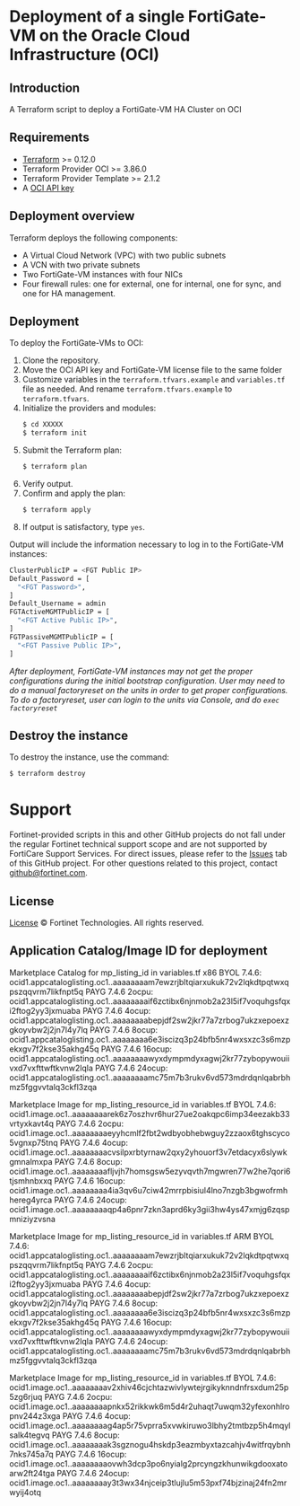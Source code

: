 # Deployment of a single FortiGate-VM on the Oracle Cloud Infrastructure (OCI)
## Introduction
A Terraform script to deploy a FortiGate-VM HA Cluster on OCI

## Requirements
* [Terraform](https://learn.hashicorp.com/terraform/getting-started/install.html) >= 0.12.0
* Terraform Provider OCI >= 3.86.0
* Terraform Provider Template >= 2.1.2
* A [OCI API key](https://docs.cloud.oracle.com/en-us/iaas/Content/API/Concepts/apisigningkey.htm)

## Deployment overview
Terraform deploys the following components:
   - A Virtual Cloud Network (VPC) with two public subnets
   - A VCN with two private subnets
   - Two FortiGate-VM instances with four NICs
   - Four firewall rules: one for external, one for internal, one for sync, and one for HA management.

## Deployment
To deploy the FortiGate-VMs to OCI:
1. Clone the repository.
2. Move the OCI API key and FortiGate-VM license file to the same folder
3. Customize variables in the `terraform.tfvars.example` and `variables.tf` file as needed.  And rename `terraform.tfvars.example` to `terraform.tfvars`.
4. Initialize the providers and modules:
   ```sh
   $ cd XXXXX
   $ terraform init
    ```
5. Submit the Terraform plan:
   ```sh
   $ terraform plan
   ```
6. Verify output.
7. Confirm and apply the plan:
   ```sh
   $ terraform apply
   ```
8. If output is satisfactory, type `yes`.

Output will include the information necessary to log in to the FortiGate-VM instances:
```sh
ClusterPublicIP = <FGT Public IP>
Default_Password = [
  "<FGT Password>",
]
Default_Username = admin
FGTActiveMGMTPublicIP = [
  "<FGT Active Public IP>",
]
FGTPassiveMGMTPublicIP = [
  "<FGT Passive Public IP>",
]
```
*After deployment, FortiGate-VM instances may not get the proper configurations during the initial bootstrap configuration. 
User may need to do a manual factoryreset on the units in order to get proper configurations.  To do a factoryreset, user can
login to the units via Console, and do `exec factoryreset`*

## Destroy the instance
To destroy the instance, use the command:
```sh
$ terraform destroy
```

# Support
Fortinet-provided scripts in this and other GitHub projects do not fall under the regular Fortinet technical support scope and are not supported by FortiCare Support Services.
For direct issues, please refer to the [Issues](https://github.com/fortinet/fortigate-terraform-deploy/issues) tab of this GitHub project.
For other questions related to this project, contact [github@fortinet.com](mailto:github@fortinet.com).

## License
[License](https://github.com/fortinet/fortigate-terraform-deploy/blob/master/LICENSE) © Fortinet Technologies. All rights reserved.

## Application Catalog/Image ID for deployment
Marketplace Catalog for mp_listing_id in variables.tf
x86
BYOL 7.4.6: ocid1.appcataloglisting.oc1..aaaaaaaam7ewzrjbltqiarxukuk72v2lqkdtpqtwxqpszqqvrm7likfnpt5q
PAYG 7.4.6 2ocpu: ocid1.appcataloglisting.oc1..aaaaaaaaif6zctibx6njnmob2a23l5if7voquhgsfqxi2ftog2yy3jxmuaba
PAYG 7.4.6 4ocup: ocid1.appcataloglisting.oc1..aaaaaaaabepjdf2sw2jkr77a7zrbog7ukzxepoexzgkoyvbw2j2jn7l4y7lq
PAYG 7.4.6 8ocup: ocid1.appcataloglisting.oc1..aaaaaaaa6e3iscizq3p24bfb5nr4wxsxzc3s6mzpekxgv7f2kse35akhg45q
PAYG 7.4.6 16ocup: ocid1.appcataloglisting.oc1..aaaaaaaawyxdympmdyxagwj2kr77zybopywouiivxd7vxfttwftkvnw2lqla
PAYG 7.4.6 24ocup:  ocid1.appcataloglisting.oc1..aaaaaaaamc75m7b3rukv6vd573mdrdqnlqabrbhmz5fggvvtalq3ckfl3zqa

Marketplace Image for mp_listing_resource_id in variables.tf
BYOL 7.4.6: ocid1.image.oc1..aaaaaaaarek6z7oszhvr6hur27ue2oakqpc6imp34eezakb33vrtyxkavt4q
PAYG 7.4.6 2ocpu: ocid1.image.oc1..aaaaaaaaeyyhcmlf2fbt2wdbyobhebwguy2zzaox6tghscyco5vgnxp75tnq
PAYG 7.4.6 4ocup: ocid1.image.oc1..aaaaaaaacvsilpxrbtyrnaw2qxy2yhouorf3v7etdacyx6slywkgmnalmxpa
PAYG 7.4.6 8ocup: ocid1.image.oc1..aaaaaaaafljvjh7homsgsw5ezyvqvth7mgwren77w2he7qori6tjsmhnbxxq
PAYG 7.4.6 16ocup: ocid1.image.oc1..aaaaaaaa4ia3qv6u7ciw42mrrpbisiul4lno7nzgb3bgwofrmhhereg4yrca
PAYG 7.4.6 24ocup: ocid1.image.oc1..aaaaaaaaqp4a6pnr7zkn3aprd6ky3gii3hw4ys47xmjg6zqspmniziyzvsna

Marketplace Image for mp_listing_resource_id in variables.tf
ARM
BYOL 7.4.6: ocid1.appcataloglisting.oc1..aaaaaaaam7ewzrjbltqiarxukuk72v2lqkdtpqtwxqpszqqvrm7likfnpt5q
PAYG 7.4.6 2ocpu: ocid1.appcataloglisting.oc1..aaaaaaaaif6zctibx6njnmob2a23l5if7voquhgsfqxi2ftog2yy3jxmuaba
PAYG 7.4.6 4ocup:  ocid1.appcataloglisting.oc1..aaaaaaaabepjdf2sw2jkr77a7zrbog7ukzxepoexzgkoyvbw2j2jn7l4y7lq
PAYG 7.4.6 8ocup:  ocid1.appcataloglisting.oc1..aaaaaaaa6e3iscizq3p24bfb5nr4wxsxzc3s6mzpekxgv7f2kse35akhg45q
PAYG 7.4.6 16ocup: ocid1.appcataloglisting.oc1..aaaaaaaawyxdympmdyxagwj2kr77zybopywouiivxd7vxfttwftkvnw2lqla
PAYG 7.4.6 24ocup: ocid1.appcataloglisting.oc1..aaaaaaaamc75m7b3rukv6vd573mdrdqnlqabrbhmz5fggvvtalq3ckfl3zqa

Marketplace Image for mp_listing_resource_id in variables.tf
BYOL 7.4.6:  ocid1.image.oc1..aaaaaaaav2xhiv46cjchtazwivlywtejrgikyknndnfrsxdum25p5zg6rjuq
PAYG 7.4.6 2ocpu:  ocid1.image.oc1..aaaaaaaapnkx52rikkwk6m5d4r2uhaqt7uwqm32yfexonhlropnv244z3xga
PAYG 7.4.6 4ocup:  ocid1.image.oc1..aaaaaaaag4ap5r75vprra5xvwkiruwo3lbhy2tmtbzp5h4mqylsalk4tegvq
PAYG 7.4.6 8ocup:  ocid1.image.oc1..aaaaaaaak3sgznogu4hskdp3eazmbyxtazcahjv4witfrqybnh7nks745a7q
PAYG 7.4.6 16ocup:  ocid1.image.oc1..aaaaaaaaovwh3dcp3po6nyialg2prcyngzkhunwikgdooxatoarw2ft24tga
PAYG 7.4.6 24ocup:  ocid1.image.oc1..aaaaaaaay3t3wx34njceip3tlujlu5m53pxf74bjzinaj24fn2mrwyij4otq
